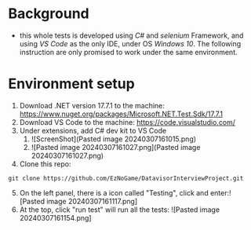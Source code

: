 # Background
- this whole tests is developed using *C#* and *selenium* Framework, and using *VS Code* as the only IDE, under OS *Windows 10*. The following instruction are only promised to work under the same environment. 
# Environment setup
1. Download .NET version 17.7.1 to the machine: https://www.nuget.org/packages/Microsoft.NET.Test.Sdk/17.7.1
2. Download VS Code to the machine: https://code.visualstudio.com/
3. Under extensions, add C# dev kit to VS Code
	1. ![ScreenShot](Pasted image 20240307161015.png)
	2. ![Pasted image 20240307161027.png](Pasted image 20240307161027.png)
4. Clone this repo:
```shell
git clone https://github.com/EzNoGame/DatavisorInterviewProject.git
```
5. On the left panel, there is a icon called "Testing", click and enter:![Pasted image 20240307161117.png]
6. At the top, click "run test" will run all the tests: ![Pasted image 20240307161154.png]